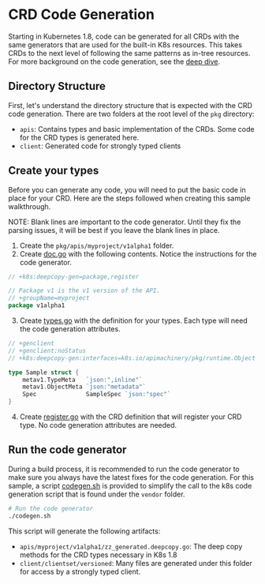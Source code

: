 # CRD Code Generation

Starting in Kubernetes 1.8, code can be generated for all CRDs with the same generators that are used for the built-in 
K8s resources. This takes CRDs to the next level of following the same patterns as in-tree resources.
For more background on the code generation, see the [deep dive](https://blog.openshift.com/kubernetes-deep-dive-code-generation-customresources/).

## Directory Structure
First, let's understand the directory structure that is expected with the CRD code generation.
There are two folders at the root level of the `pkg` directory:
- `apis`: Contains types and basic implementation of the CRDs. Some code for the CRD types is generated here.
- `client`: Generated code for strongly typed clients

## Create your types
Before you can generate any code, you will need to put the basic code in place for your CRD. Here are the steps followed
when creating this sample walkthrough.

NOTE: Blank lines are important to the code generator. Until they fix the parsing issues, it will be best if you leave the blank lines in place.

1. Create the `pkg/apis/myproject/v1alpha1` folder.
2. Create [doc.go](pkg/apis/myproject/v1alpha1/register.go) with the following contents. Notice the instructions for the code generator.
```go
// +k8s:deepcopy-gen=package,register

// Package v1 is the v1 version of the API.
// +groupName=myproject
package v1alpha1
```
3.  Create [types.go](pkg/apis/myproject/v1alpha1/types.go) with the definition for your types. Each type will need the code generation attributes.
```go
// +genclient
// +genclient:noStatus
// +k8s:deepcopy-gen:interfaces=k8s.io/apimachinery/pkg/runtime.Object

type Sample struct {
	metav1.TypeMeta   `json:",inline"`
	metav1.ObjectMeta `json:"metadata"`
	Spec              SampleSpec `json:"spec"`
}
```
4. Create [register.go](pkg/apis/myproject/v1alpha1/register.go) with the CRD definition that will register your CRD type. No code generation attributes are needed.

## Run the code generator
During a build process, it is recommended to run the code generator to make sure you always have the latest fixes for the code generation.
For this sample, a script [codegen.sh](codegen.sh) is provided to simplify the call to the k8s code generation script that is found under the `vendor` folder.
```bash
# Run the code generator
./codegen.sh
```

This script will generate the following artifacts:
- `apis/myproject/v1alpha1/zz_generated.deepcopy.go`: The deep copy methods for the CRD types necessary in K8s 1.8
- `client/clientset/versioned`: Many files are generated under this folder for access by a strongly typed client.